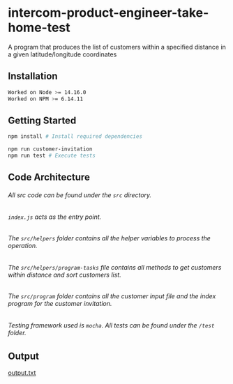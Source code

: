 # intercom-product-engineer-take-home-test
A program that produces the list of customers within a specified distance in a given latitude/longitude coordinates

## Installation
```bash
Worked on Node >= 14.16.0
Worked on NPM >= 6.14.11
```
## Getting Started

```bash
npm install # Install required dependencies

npm run customer-invitation
npm run test # Execute tests
```

## Code Architecture

###### All src code can be found under the `src` directory. 
###### `index.js` acts as the entry point. 
###### The `src/helpers` folder contains all the helper variables to process the operation.
###### The `src/helpers/program-tasks` file contains all methods to get customers within distance and sort customers list.
###### The `src/program` folder contains all the customer input file and the index program for the customer invitation.

###### Testing framework used is `mocha`. All tests can be found under the `/test` folder.

## Output 
[output.txt](https://github.com/dolani/intercom-product-engineer-take-home/blob/main/output.txt)
